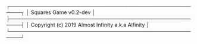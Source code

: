 ┌─────────────────────────────────────────────────────┐
│ Squares Game v0.2-dev                               │
├─────────────────────────────────────────────────────┤
│ Copyright (c) 2019 Almost Infinity a.k.a Alfinity   │
└─────────────────────────────────────────────────────┘
